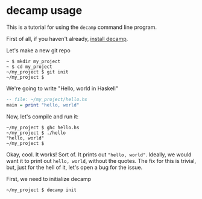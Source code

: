 # decamp usage

This is a tutorial for using the `decamp` command line program.

First of all, if you haven't already,
[install decamp](https://github.com/pharpend/decamp#installation).

Let's make a new git repo

```
~ $ mkdir my_project
~ $ cd my_project
~/my_project $ git init
~/my_project $
```

We're going to write "Hello, world in Haskell"

```haskell
-- file: ~/my_project/hello.hs
main = print "hello, world"
```

Now, let's compile and run it:

```
~/my_project $ ghc hello.hs
~/my_project $ ./hello
"hello, world"
~/my_project $
```

Okay, cool. It works! Sort of. It prints out `"hello, world"`. Ideally, we would
want it to print out `hello, world`, without the quotes. The fix for this is
trivial, but, just for the hell of it, let's open a bug for the issue.

First, we need to initialize decamp

```
~/my_project $ decamp init
```
